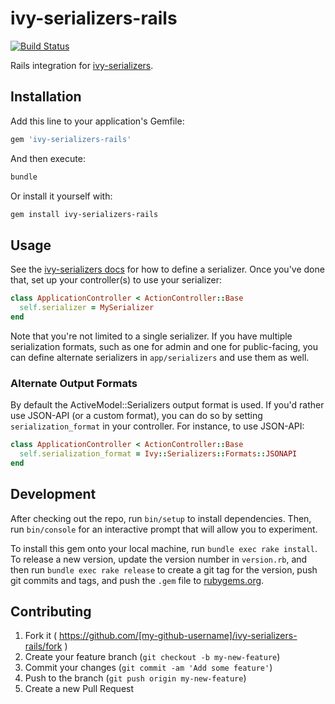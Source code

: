 # ivy-serializers-rails

[![Build Status](https://travis-ci.org/IvyApp/ivy-serializers-rails.svg?branch=master)](https://travis-ci.org/IvyApp/ivy-serializers-rails)

Rails integration for
[ivy-serializers](https://github.com/ivyapp/ivy-serializers).

## Installation

Add this line to your application's Gemfile:

```ruby
gem 'ivy-serializers-rails'
```

And then execute:

```sh
bundle
```

Or install it yourself with:

```sh
gem install ivy-serializers-rails
```

## Usage

See the [ivy-serializers docs](https://github.com/IvyApp/ivy-serializers/blob/master/README.md#usage)
for how to define a serializer. Once you've done that, set up your
controller(s) to use your serializer:

```ruby
class ApplicationController < ActionController::Base
  self.serializer = MySerializer
end
```

Note that you're not limited to a single serializer. If you have multiple
serialization formats, such as one for admin and one for public-facing, you can
define alternate serializers in `app/serializers` and use them as well.

### Alternate Output Formats

By default the ActiveModel::Serializers output format is used. If you'd rather
use JSON-API (or a custom format), you can do so by setting
`serialization_format` in your controller. For instance, to use JSON-API:

```ruby
class ApplicationController < ActionController::Base
  self.serialization_format = Ivy::Serializers::Formats::JSONAPI
end
```

## Development

After checking out the repo, run `bin/setup` to install dependencies. Then, run
`bin/console` for an interactive prompt that will allow you to experiment.

To install this gem onto your local machine, run `bundle exec rake install`. To
release a new version, update the version number in `version.rb`, and then run
`bundle exec rake release` to create a git tag for the version, push git
commits and tags, and push the `.gem` file to
[rubygems.org](https://rubygems.org).

## Contributing

1. Fork it ( https://github.com/[my-github-username]/ivy-serializers-rails/fork )
2. Create your feature branch (`git checkout -b my-new-feature`)
3. Commit your changes (`git commit -am 'Add some feature'`)
4. Push to the branch (`git push origin my-new-feature`)
5. Create a new Pull Request

